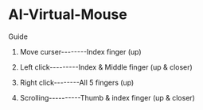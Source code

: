 # AI-Virtual-Mouse

Guide

1. Move curser--------Index finger (up)

2. Left click---------Index & Middle finger (up & closer)

3. Right click--------All 5 fingers (up)

4. Scrolling----------Thumb & index finger (up
                         & closer)


  
 

